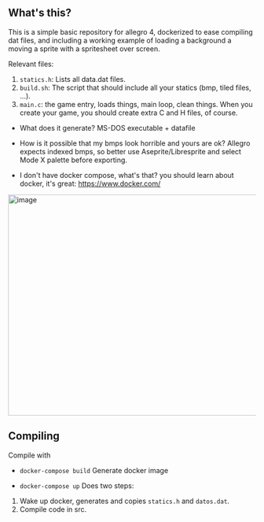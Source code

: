 ## What's this?
This is a simple basic repository for allegro 4, dockerized to ease compiling dat files, and including a working example of loading a background a moving a sprite with a spritesheet over screen. 

Relevant files:

1. `statics.h`: Lists all data.dat files.
2. `build.sh`: The script that should include all your statics (bmp, tiled files, ...).
3. `main.c`: the game entry, loads things, main loop, clean things. When you create your game, you should create extra C and H files, of course.

* What does it generate? MS-DOS executable + datafile

* How is it possible that my bmps look horrible and yours are ok? Allegro expects indexed bmps, so better use Aseprite/Libresprite and select Mode X palette before exporting.
* I don't have docker compose, what's that? you should learn about docker, it's great: https://www.docker.com/

<img width="603" height="449" alt="image" src="https://github.com/user-attachments/assets/76532012-73a1-492c-b446-9c82a0b5b442" />

## Compiling

Compile with
* `docker-compose build`
Generate docker image

* `docker-compose up`
Does two steps:
1. Wake up docker, generates and copies `statics.h` and `datos.dat`.
2. Compile code in src.


